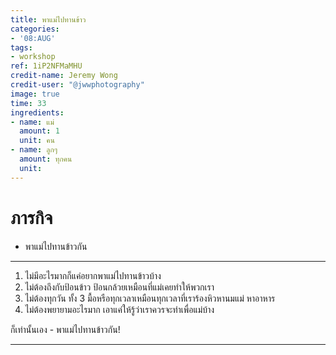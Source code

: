 ```yaml
---
title: พาแม่ไปทานข้าว
categories:
- '08:AUG'
tags:
- workshop
ref: 1iP2NFMaMHU
credit-name: Jeremy Wong
credit-user: "@jwwphotography"
image: true
time: 33
ingredients:
- name: แม่
  amount: 1
  unit: คน
- name: ลูกๆ
  amount: ทุกคน
  unit: 
---
```


# ภารกิจ
 - พาแม่ไปทานข้าวกัน

---

1. ไม่มีอะไรมากก็แค่อยากพาแม่ไปทานข้าวบ้าง
2. ไม่ต้องถึงกับป้อนข้าว ป้อนกล้วยเหมือนที่แม่เคยทำให้พวกเรา
3. ไม่ต้องทุกวัน ทั้ง 3 มื้อหรือทุกเวลาเหมือนทุกเวลาที่เราร้องหิวหานมแม่ หาอาหาร
4. ไม่ต้องพยายามอะไรมาก เอาแค่ให้รู้ว่าเราควรจะทำเพื่อแม่บ้าง

ก็เท่านั้นเอง - พาแม่ไปทานข้าวกัน!

---

